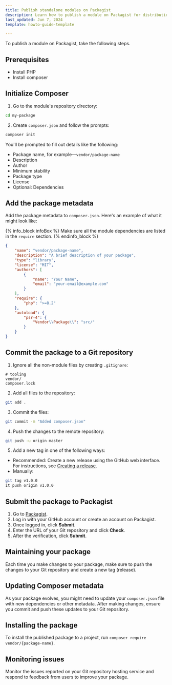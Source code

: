 ```yaml
---
title: Publish standalone modules on Packagist
description: Learn how to publish a module on Packagist for distribution within your Spryker Cloud Commerce OS Project.
last_updated: Jun 7, 2024
template: howto-guide-template

---
```


To publish a module on Packagist, take the following steps.

## Prerequisites

- Install PHP
- Install composer

## Initialize Composer

1. Go to the module's repository directory:

```bash
cd my-package
```

2. Create `composer.json` and follow the prompts:

```bash
composer init
```

You'll be prompted to fill out details like the following:
- Package name, for example—`vendor/package-name`
- Description
- Author
- Minimum stability
- Package type
- License
- Optional: Dependencies

## Add the package metadata


Add the package metadata to `composer.json`. Here's an example of what it might look like:


{% info_block infoBox %}
Make sure all the module dependencies are listed in the `require` section.
{% endinfo_block %}

```json
{
    "name": "vendor/package-name",
    "description": "A brief description of your package",
    "type": "library",
    "license": "MIT",
    "authors": [
        {
            "name": "Your Name",
            "email": "your-email@example.com"
        }
    ],
    "require": {
        "php": ">=8.2"
    },
    "autoload": {
        "psr-4": {
            "Vendor\\Package\\": "src/"
        }
    }
}
```

## Commit the package to a Git repository

1. Ignore all the non-module files by creating `.gitignore`:

```text
# tooling
vendor/
composer.lock
```

2. Add all files to the repository:

```bash
git add .
```

3. Commit the files:

```bash
git commit -m "Added composer.json"
```

4. Push the changes to the remote repository:

```bash
git push -u origin master
```

5. Add a new tag in one of the following ways:
- Recommended: Create a new release using the GitHub web interface. For instructions, see [Creating a release](https://docs.github.com/en/repositories/releasing-projects-on-github/managing-releases-in-a-repository).
- Manually:

```bash
git tag v1.0.0
it push origin v1.0.0
```

## Submit the package to Packagist

1. Go to [Packagist](https://packagist.org/).
2. Log in with your GitHub account or create an account on Packagist.
3. Once logged in, click **Submit**.
4. Enter the URL of your Git repository and click **Check**.
5. After the verification, click **Submit**.

## Maintaining your package

Each time you make changes to your package, make sure to push the changes to your Git repository and create a new tag (release).

## Updating Composer metadata

As your package evolves, you might need to update your `composer.json` file with new dependencies or other metadata. After making changes, ensure you commit and push these updates to your Git repository.

## Installing the package

To install the published package to a project, run `composer require vendor/{package-name}`.

## Monitoring issues

Monitor the issues reported on your Git repository hosting service and respond to feedback from users to improve your package.
